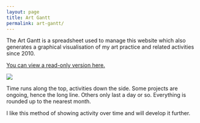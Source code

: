 ```yaml
---
layout: page
title: Art Gantt
permalink: art-gantt/
---
```


The Art Gantt is a spreadsheet used to manage this website which also generates a graphical visualisation of my art practice and related activities since 2010. 

[You can view a read-only version here.](https://docs.google.com/spreadsheets/d/12QfB2PySCRkZiuKzkjHjk0abB02NHknh7RWg70UMLm8/edit?usp=sharing)

![](http://art.peteashton.com/assets/images/art-gantt.jpg)

Time runs along the top, activities down the side. Some projects are ongoing, hence the long line. Others only last a day or so. Everything is rounded up to the nearest month. 

I like this method of showing activity over time and will develop it further. 